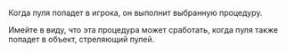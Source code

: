 Когда пуля попадет в игрока, он выполнит выбранную процедуру.

Имейте в виду, что эта процедура может сработать, когда пуля также попадет в объект, стреляющий пулей.